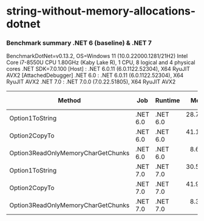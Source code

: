# string-without-memory-allocations-dotnet

### Benchmark summary .NET 6 (baseline) & .NET 7

BenchmarkDotNet=v0.13.2, OS=Windows 11 (10.0.22000.1281/21H2)
Intel Core i7-8550U CPU 1.80GHz (Kaby Lake R), 1 CPU, 8 logical and 4 physical cores
.NET SDK=7.0.100
  [Host]   : .NET 6.0.11 (6.0.1122.52304), X64 RyuJIT AVX2  [AttachedDebugger]
  .NET 6.0 : .NET 6.0.11 (6.0.1122.52304), X64 RyuJIT AVX2
  .NET 7.0 : .NET 7.0.0 (7.0.22.51805), X64 RyuJIT AVX2


|                             Method |      Job |  Runtime |      Mean |     Error |     StdDev |    Median | Ratio | RatioSD |   Gen0 | Allocated | Alloc Ratio |
|----------------------------------- |--------- |--------- |----------:|----------:|-----------:|----------:|------:|--------:|-------:|----------:|------------:|
|                    Option1ToString | .NET 6.0 | .NET 6.0 | 28.759 ns | 1.8332 ns |  5.2598 ns | 27.226 ns |  1.00 |    0.00 | 0.0344 |     144 B |        1.00 |
|                      Option2CopyTo | .NET 6.0 | .NET 6.0 | 41.111 ns | 2.6935 ns |  7.4636 ns | 39.530 ns |  1.47 |    0.38 | 0.0363 |     152 B |        1.06 |
| Option3ReadOnlyMemoryCharGetChunks | .NET 6.0 | .NET 6.0 |  8.672 ns | 0.4047 ns |  1.1414 ns |  8.296 ns |  0.31 |    0.06 |      - |         - |        0.00 |
|                    Option1ToString | .NET 7.0 | .NET 7.0 | 30.577 ns | 1.9726 ns |  5.5637 ns | 29.540 ns |  1.10 |    0.27 | 0.0344 |     144 B |        1.00 |
|                      Option2CopyTo | .NET 7.0 | .NET 7.0 | 41.931 ns | 3.7643 ns | 11.0400 ns | 40.218 ns |  1.52 |    0.53 | 0.0363 |     152 B |        1.06 |
| Option3ReadOnlyMemoryCharGetChunks | .NET 7.0 | .NET 7.0 |  8.307 ns | 0.2452 ns |  0.6834 ns |  8.270 ns |  0.30 |    0.05 |      - |         - |        0.00 |

